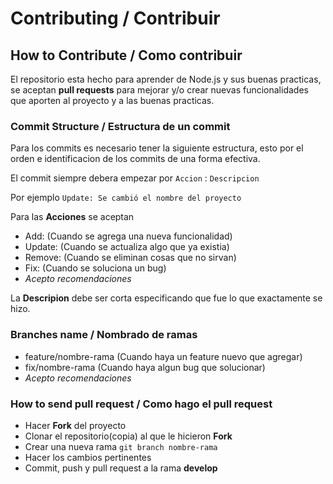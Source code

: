 # Contributing / Contribuir

## How to Contribute / Como contribuir

El repositorio esta hecho para aprender de Node.js y sus buenas practicas, se aceptan **pull requests** para mejorar y/o crear nuevas funcionalidades que aporten al proyecto y a las buenas practicas.

### Commit Structure / Estructura de un commit

Para los commits es necesario tener la siguiente estructura, esto por el orden e identificacion de los commits de una forma efectiva.

El commit siempre debera empezar por `Accion` : `Descripcion`

Por ejemplo `Update: Se cambió el nombre del proyecto`

Para las **Acciones** se aceptan

- Add: (Cuando se agrega una nueva funcionalidad)
- Update: (Cuando se actualiza algo que ya existia)
- Remove: (Cuando se eliminan cosas que no sirvan)
- Fix: (Cuando se soluciona un bug)
- *Acepto recomendaciones*


La **Descripion** debe ser corta especificando que fue lo que exactamente se hizo.


### Branches name / Nombrado de ramas

- feature/nombre-rama (Cuando haya un feature nuevo que agregar)
- fix/nombre-rama (Cuando haya algun bug que solucionar)
- *Acepto recomendaciones*

### How to send pull request / Como hago el pull request

- Hacer **Fork** del proyecto
- Clonar el repositorio(copia) al que le hicieron **Fork**
- Crear una nueva rama `git branch nombre-rama`
- Hacer los cambios pertinentes
- Commit, push y pull request a la rama **develop**
